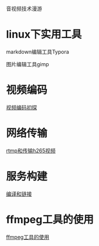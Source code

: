 音视频技术漫游

# linux下实用工具

markdown编辑工具Typora

图片编辑工具gimp

# 视频编码

[视频编码初探](/media)

# 网络传输

[rtmp和传输h265视频](/rtmpandh265)

# 服务构建

[编译和链接](compileandlink.md)

# ffmpeg工具的使用

[ffmpeg工具的使用](/ffmpeg)

